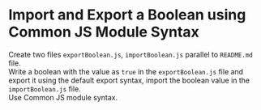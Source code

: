 # Import and Export a Boolean using Common JS Module Syntax

Create two files `exportBoolean.js`, `importBoolean.js` parallel to `README.md` file.<br/>Write a boolean with the value as `true` in the `exportBoolean.js` file and export it using the default export syntax, import the boolean value in the `importBoolean.js` file.<br/>Use Common JS module syntax.
